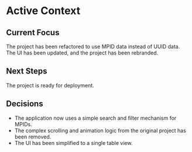 # Active Context

## Current Focus

The project has been refactored to use MPID data instead of UUID data. The UI has been updated, and the project has been rebranded.

## Next Steps

The project is ready for deployment.

## Decisions

*   The application now uses a simple search and filter mechanism for MPIDs.
*   The complex scrolling and animation logic from the original project has been removed.
*   The UI has been simplified to a single table view.
